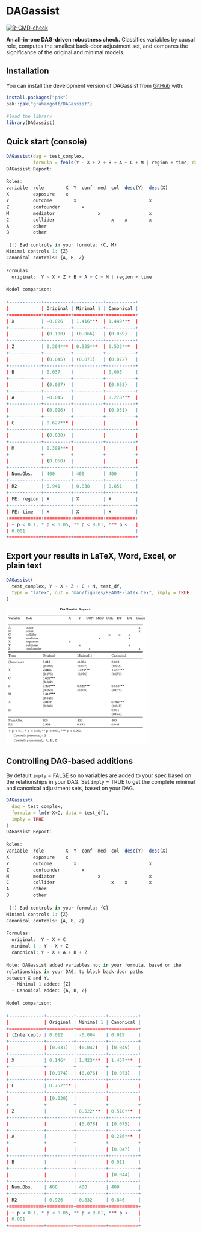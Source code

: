 
<!-- README.md is generated from README.Rmd. Please edit that file -->

# DAGassist

<!-- badges: start -->

[![R-CMD-check](https://github.com/grahamgoff/DAGassist/actions/workflows/R-CMD-check.yaml/badge.svg)](https://github.com/grahamgoff/DAGassist/actions/workflows/R-CMD-check.yaml)
<!-- badges: end -->

**An all-in-one DAG-driven robustness check.** Classifies variables by
causal role, computes the smallest back-door adjustment set, and
compares the significance of the original and minimal models.

## Installation

You can install the development version of DAGassist from
[GitHub](https://github.com/) with:

``` r
install.packages("pak")
pak::pak("grahamgoff/DAGassist")

#load the library
library(DAGassist) 
```

## Quick start (console)

``` r
DAGassist(dag = test_complex, 
          formula = feols(Y ~ X + Z + B + A + C + M | region + time, data = test_df))
DAGassist Report: 

Roles:
variable  role        X  Y  conf  med  col  desc(Y)  desc(X)
X         exposure    x                                     
Y         outcome        x                           x      
Z         confounder        x                               
M         mediator                x                  x      
C         collider                     x    x        x      
A         other                                             
B         other                                             

 (!) Bad controls in your formula: {C, M}
Minimal controls 1: {Z}
Canonical controls: {A, B, Z}

Formulas:
  original:  Y ~ X + Z + B + A + C + M | region + time

Model comparison:

+------------+----------+-----------+-----------+
|            | Original | Minimal 1 | Canonical |
+============+==========+===========+===========+
| X          | -0.026   | 1.416***  | 1.449***  |
+------------+----------+-----------+-----------+
|            | (0.100)  | (0.066)   | (0.059)   |
+------------+----------+-----------+-----------+
| Z          | 0.304*** | 0.535***  | 0.532***  |
+------------+----------+-----------+-----------+
|            | (0.045)  | (0.071)   | (0.072)   |
+------------+----------+-----------+-----------+
| B          | 0.037    |           | 0.005     |
+------------+----------+-----------+-----------+
|            | (0.037)  |           | (0.053)   |
+------------+----------+-----------+-----------+
| A          | -0.045   |           | 0.278***  |
+------------+----------+-----------+-----------+
|            | (0.026)  |           | (0.031)   |
+------------+----------+-----------+-----------+
| C          | 0.627*** |           |           |
+------------+----------+-----------+-----------+
|            | (0.030)  |           |           |
+------------+----------+-----------+-----------+
| M          | 0.308*** |           |           |
+------------+----------+-----------+-----------+
|            | (0.050)  |           |           |
+------------+----------+-----------+-----------+
| Num.Obs.   | 400      | 400       | 400       |
+------------+----------+-----------+-----------+
| R2         | 0.941    | 0.838     | 0.851     |
+------------+----------+-----------+-----------+
| FE: region | X        | X         | X         |
+------------+----------+-----------+-----------+
| FE: time   | X        | X         | X         |
+============+==========+===========+===========+
| + p < 0.1, * p < 0.05, ** p < 0.01, *** p <   |
| 0.001                                         |
+============+==========+===========+===========+ 
```

## Export your results in LaTeX, Word, Excel, or plain text

``` r
DAGassist(
  test_complex, Y ~ X + Z + C + M, test_df,
  type = "latex", out = "man/figures/README-latex.tex", imply = TRUE
)
```

<img src="man/figures/README-latex.png" width="75%" />

## Controlling DAG-based additions

By default `imply` = FALSE so no variables are added to your spec based
on the relationships in your DAG. Set `imply` = TRUE to get the complete
minimal and canonical adjustment sets, based on your DAG.

``` r
DAGassist(
  dag = test_complex,
  formula = lm(Y~X+C, data = test_df),
  imply = TRUE
)
DAGassist Report: 

Roles:
variable  role        X  Y  conf  med  col  desc(Y)  desc(X)
X         exposure    x                                     
Y         outcome        x                           x      
Z         confounder        x                               
M         mediator                x                  x      
C         collider                     x    x        x      
A         other                                             
B         other                                             

 (!) Bad controls in your formula: {C}
Minimal controls 1: {Z}
Canonical controls: {A, B, Z}

Formulas:
  original:  Y ~ X + C
  minimal 1 : Y ~ X + Z
  canonical: Y ~ X + A + B + Z

Note: DAGassist added variables not in your formula, based on the
relationships in your DAG, to block back-door paths
between X and Y.
  - Minimal 1 added: {Z}
  - Canonical added: {A, B, Z}

Model comparison:

+-------------+----------+-----------+-----------+
|             | Original | Minimal 1 | Canonical |
+=============+==========+===========+===========+
| (Intercept) | 0.012    | -0.004    | 0.019     |
+-------------+----------+-----------+-----------+
|             | (0.031)  | (0.047)   | (0.045)   |
+-------------+----------+-----------+-----------+
| X           | 0.146*   | 1.423***  | 1.457***  |
+-------------+----------+-----------+-----------+
|             | (0.074)  | (0.076)   | (0.073)   |
+-------------+----------+-----------+-----------+
| C           | 0.752*** |           |           |
+-------------+----------+-----------+-----------+
|             | (0.030)  |           |           |
+-------------+----------+-----------+-----------+
| Z           |          | 0.522***  | 0.518***  |
+-------------+----------+-----------+-----------+
|             |          | (0.078)   | (0.075)   |
+-------------+----------+-----------+-----------+
| A           |          |           | 0.286***  |
+-------------+----------+-----------+-----------+
|             |          |           | (0.047)   |
+-------------+----------+-----------+-----------+
| B           |          |           | 0.011     |
+-------------+----------+-----------+-----------+
|             |          |           | (0.044)   |
+-------------+----------+-----------+-----------+
| Num.Obs.    | 400      | 400       | 400       |
+-------------+----------+-----------+-----------+
| R2          | 0.926    | 0.832     | 0.846     |
+=============+==========+===========+===========+
| + p < 0.1, * p < 0.05, ** p < 0.01, *** p <    |
| 0.001                                          |
+=============+==========+===========+===========+ 
```

